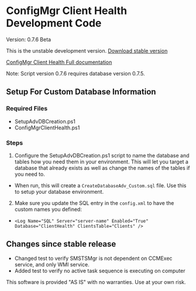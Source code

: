 # ConfigMgr Client Health Development Code

Version: 0.7.6 Beta

This is the unstable development version.
[Download stable version](https://gallery.technet.microsoft.com/ConfigMgr-Client-Health-ccd00bd7)

[ConfigMgr Client Health Full documentation](https://www.andersrodland.com/configmgr-client-health/)

Note: Script version 0.7.6 requires database version 0.7.5.

## Setup For Custom Database Information
### Required Files
* SetupAdvDBCreation.ps1
* ConfigMgrClientHealth.ps1

### Steps
1. Configure the SetupAdvDBCreation.ps1 script to name the database and tables how you need them in your environment.  This will let you target a database that already exists as well as change the names of the tables if you need to.
  * When run, this will create a `CreateDatabaseAdv_Custom.sql` file.  Use this to setup your database environment.
2. Make sure you update the SQL entry in the `config.xml` to have the custom names you defined:
  * `<Log Name="SQL" Server="server-name" Enabled="True" Database="ClientHealth" ClientsTable="Clients" />`

## Changes since stable release

* Changed test to verify SMSTSMgr is not dependent on CCMExec service, and only WMI service.
* Added test to verify no active task sequence is executing on computer

This software is provided "AS IS" with no warranties. Use at your own risk.